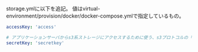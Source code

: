 storage.ymlに以下を追記。
値はvirtual-environment/provision/docker/docker-compose.ymlで指定しているもの。

```yaml
accessKey: 'access'

# アプリケーションサーバからs3系ストレージにアクセスするために使う、s3プロトコルの「SECRET_KEY」の値
secretKey: 'secretkey'
```
